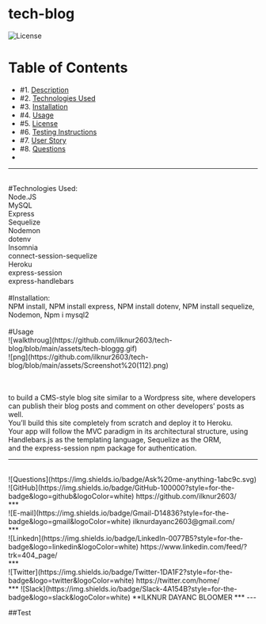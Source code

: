# tech-blog
![License](https://img.shields.io/badge/License%3A-MIT-green)
# Table of Contents

* #1.  [Description](#description)
* #2.  [Technologies Used](#technologies-used)
* #3.  [Installation](#installation)
* #4.  [Usage](#usage)
* #5.  [License](#license)
* #6.  [Testing Instructions](#testing-instructions)
* #7.  [User Story](#User-Story)
* #8.  [Questions](#questions)
* <br>
----
<br>
#Technologies Used:
<br>
Node.JS
<br>
MySQL
<br>
Express
<br>
Sequelize
<br>
Nodemon
<br>
dotenv
<br> 
Insomnia
<br>
connect-session-sequelize
<br> 
Heroku
<br> 
express-session
<br> 
express-handlebars
<br> 
<br> 
#Installation:
<br>
NPM install, NPM install express, NPM install dotenv, NPM install sequelize, Nodemon,  Npm i mysql2
<br>
<br>
#Usage
<br>
![walkthroug](https://github.com/ilknur2603/tech-blog/blob/main/assets/tech-bloggg.gif)
<br>
![png](https://github.com/ilknur2603/tech-blog/blob/main/assets/Screenshot%20(112).png)
<br>
<br>
<br>

to build a CMS-style blog site similar to a Wordpress site, where developers can publish their blog posts and comment on other developers’ posts as well.<br> 
You’ll build this site completely from scratch and deploy it to Heroku. <br>
Your app will follow the MVC paradigm in its architectural structure, using Handlebars.js as the templating language, Sequelize as the ORM, <br> 
and the express-session npm package for authentication.
<br>
***
<br>
![Questions](https://img.shields.io/badge/Ask%20me-anything-1abc9c.svg)
<br>
![GitHub](https://img.shields.io/badge/GitHub-100000?style=for-the-badge&logo=github&logoColor=white)      https://github.com/ilknur2603/
<br>
***
<br>
![E-mail](https://img.shields.io/badge/Gmail-D14836?style=for-the-badge&logo=gmail&logoColor=white)        ilknurdayanc2603@gmail.com/
<br>
***
<br>
![Linkedn](https://img.shields.io/badge/LinkedIn-0077B5?style=for-the-badge&logo=linkedin&logoColor=white) https://www.linkedin.com/feed/?trk=404_page/
<br>
***
<br>
![Twitter](https://img.shields.io/badge/Twitter-1DA1F2?style=for-the-badge&logo=twitter&logoColor=white)   https://twitter.com/home/
<br>
***
![Slack](https://img.shields.io/badge/Slack-4A154B?style=for-the-badge&logo=slack&logoColor=white)         **ILKNUR DAYANC BLOOMER
***
---

##Test
